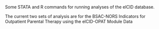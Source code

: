 Some STATA and R commands for running analyses of the elCID database.

The current two sets of analysis are for the BSAC-NORS Indicators for Outpatient Parental Therapy using the elCID-OPAT Module Data
